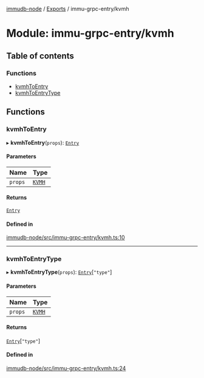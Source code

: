 [immudb-node](../README.md) / [Exports](../modules.md) / immu-grpc-entry/kvmh

# Module: immu-grpc-entry/kvmh

## Table of contents

### Functions

- [kvmhToEntry](immu_grpc_entry_kvmh.md#kvmhtoentry)
- [kvmhToEntryType](immu_grpc_entry_kvmh.md#kvmhtoentrytype)

## Functions

### kvmhToEntry

▸ **kvmhToEntry**(`props`): [`Entry`](types_Entry.md#entry)

#### Parameters

| Name | Type |
| :------ | :------ |
| `props` | [`KVMH`](types_Entry.md#kvmh) |

#### Returns

[`Entry`](types_Entry.md#entry)

#### Defined in

[immudb-node/src/immu-grpc-entry/kvmh.ts:10](https://github.com/user3232/node-immu-db/blob/2e88686/immudb-node/src/immu-grpc-entry/kvmh.ts#L10)

___

### kvmhToEntryType

▸ **kvmhToEntryType**(`props`): [`Entry`](types_Entry.md#entry)[``"type"``]

#### Parameters

| Name | Type |
| :------ | :------ |
| `props` | [`KVMH`](types_Entry.md#kvmh) |

#### Returns

[`Entry`](types_Entry.md#entry)[``"type"``]

#### Defined in

[immudb-node/src/immu-grpc-entry/kvmh.ts:24](https://github.com/user3232/node-immu-db/blob/2e88686/immudb-node/src/immu-grpc-entry/kvmh.ts#L24)

